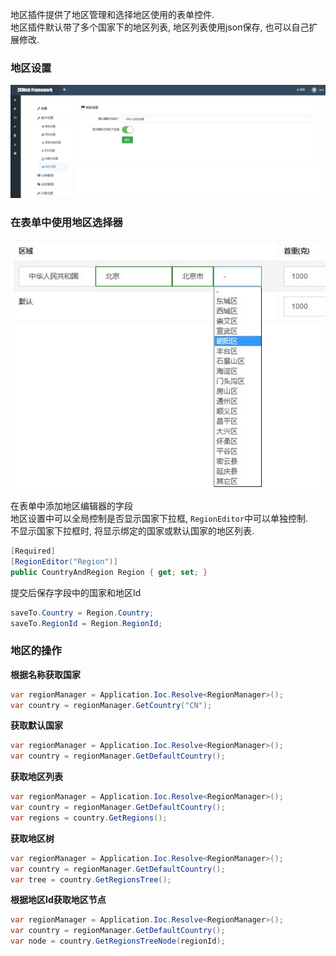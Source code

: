 地区插件提供了地区管理和选择地区使用的表单控件.<br/>
地区插件默认带了多个国家下的地区列表, 地区列表使用json保存, 也可以自己扩展修改.<br/>

### 地区设置

![地区设置](../images/plugins/common.region.region_settings.jpg)

### 在表单中使用地区选择器

![地区选择器的效果](../images/plugins/common.region.region_editor.jpg)

在表单中添加地区编辑器的字段<br/>
地区设置中可以全局控制是否显示国家下拉框, `RegionEditor`中可以单独控制.<br/>
不显示国家下拉框时, 将显示绑定的国家或默认国家的地区列表.<br/>

``` csharp
[Required]
[RegionEditor("Region")]
public CountryAndRegion Region { get; set; }
```

提交后保存字段中的国家和地区Id<br/>

``` csharp
saveTo.Country = Region.Country;
saveTo.RegionId = Region.RegionId;
```

### 地区的操作

**根据名称获取国家**

``` csharp
var regionManager = Application.Ioc.Resolve<RegionManager>();
var country = regionManager.GetCountry("CN");
```

**获取默认国家**

``` csharp
var regionManager = Application.Ioc.Resolve<RegionManager>();
var country = regionManager.GetDefaultCountry();
```

**获取地区列表**

``` csharp
var regionManager = Application.Ioc.Resolve<RegionManager>();
var country = regionManager.GetDefaultCountry();
var regions = country.GetRegions();
```

**获取地区树**

``` csharp
var regionManager = Application.Ioc.Resolve<RegionManager>();
var country = regionManager.GetDefaultCountry();
var tree = country.GetRegionsTree();
```

**根据地区Id获取地区节点**

``` csharp
var regionManager = Application.Ioc.Resolve<RegionManager>();
var country = regionManager.GetDefaultCountry();
var node = country.GetRegionsTreeNode(regionId);
```

